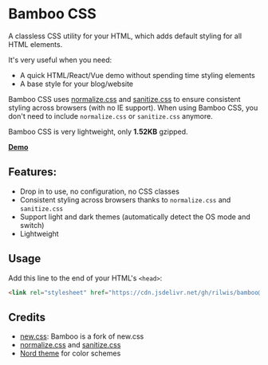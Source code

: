 # Bamboo CSS

A classless CSS utility for your HTML, which adds default styling for all HTML elements.

It's very useful when you need:

- A quick HTML/React/Vue demo without spending time styling elements
- A base style for your blog/website

Bamboo CSS uses [normalize.css](https://github.com/necolas/normalize.css/) and [sanitize.css](https://github.com/csstools/sanitize.css) to ensure consistent styling across browsers (with no IE support). When using Bamboo CSS, you don't need to include `normalize.css` or `sanitize.css` anymore.

Bamboo CSS is very lightweight, only **1.52KB** gzipped.

**[Demo](https://rilwis.github.io/bamboo/demo.html)**

## Features:

- Drop in to use, no configuration, no CSS classes
- Consistent styling across browsers thanks to `normalize.css` and `sanitize.css`
- Support light and dark themes (automatically detect the OS mode and switch)
- Lightweight

## Usage

Add this line to the end of your HTML's `<head>`:

```html
<link rel="stylesheet" href="https://cdn.jsdelivr.net/gh/rilwis/bamboo@1/bamboo.min.css">
```

## Credits
- [new.css](https://github.com/xz/new.css): Bamboo is a fork of new.css
- [normalize.css](https://github.com/necolas/normalize.css/) and [sanitize.css](https://github.com/csstools/sanitize.css)
- [Nord theme](https://www.nordtheme.com) for color schemes